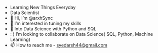 - Learning New Things Everyday
- Data Scientist
- 👋 Hi, I’m @arxhSync
- 👀 I’m interested in tuning my skills
- 🌱 Into Data Science with Python and SQL
- : ) I’m looking to collaborate on Data Science( SQL, Python, Machine Learning)
- 📫 How to reach me - syedarsh44@gmail.com

<!---
arxhSync/arxhSync is a ✨ special ✨ repository because its `README.md` (this file) appears on your GitHub profile.
You can click the Preview link to take a look at your changes.
--->
